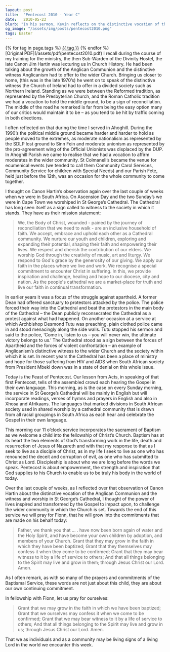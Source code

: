 ```yaml
---
layout: post
title:  "Pentecost 2010 - Year C"
date:   2010-05-23
blurb: "In his sermon, Kevin reflects on the distinctive vocation of the Anglican Communion and the witness and worship in St George’s Cathedral. He talks about the power of lives inspired and transformed by the Gospel to impact upon, to challenge the wider community in which the Church is set. The sermon also incorporates the sacrament of Baptism and the importance of discipleship."
og_image: "/assets/img/posts/pentecost2010.png"
tags: Easter
---    
```

<div class="tag-pills">
    {% for tag in page.tags %}
    <a href="{{ site.baseurl }}/tag/{{ tag | slugify }}" class="tag-pill">{{ tag }}</a>
    {% endfor %}
</div>
[Original PDF](/assets/pdf/pentecost2010.pdf)
I recall during the course of my training for the ministry, the then Sub-Warden of the Divinity Hostel, the late Canon Jim Hartin was lecturing us in Church History. He had been talking about the growth of the Anglican Communion and the distinctive witness Anglicanism had to offer to the wider Church. Bringing us closer to home, (this was in the late 1970’s) he went on to speak of the distinctive witness the Church of Ireland had to offer in a divided society such as Northern Ireland. Standing as we were between the Reformed tradition, as represented by the Presbyterian Church, and the Roman Catholic tradition we had a vocation to hold the middle ground, to be a sign of reconciliation. The middle of the road he remarked is far from being the easy option many of our critics would maintain it to be – as you tend to be hit by traffic coming in both directions.

I often reflected on that during the time I served in Ahoghill. During the 1990’s the political middle ground became harder and harder to hold as people moved to the extremes, as moderate nationalism as represented by the SDLP lost ground to Sinn Fein and moderate unionism as represented by the pro-agreement wing of the Official Unionists was displaced by the DUP. In Ahoghill Parish we came to realise that we had a vocation to affirm moderates in the wider community. St Colmanell’s became the venue for ecumenical events (we tended to call them Community Carol Services, Community Service for children with Special Needs) and our Parish Fete, held just before the 12th, was an occasion for the whole community to come together.

I thought on Canon Hartin’s observation again over the last couple of weeks when we were in South Africa. On Ascension Day and the two Sunday’s we were in Cape Town we worshiped in St George’s Cathedral. The Cathedral has long seen itself as a sign called to witness to the society in which it stands. They have as their mission statement:

> We, the Body of Christ, wounded - pained by the journey of reconciliation that we need to walk - are an inclusive household of faith.
> We accept, embrace and uphold each other as a Cathedral community.
> We nurture our youth and children, exploring and expanding their potential, shaping their faith and empowering their lives. We respect and cherish the contribution of our elders.
> We worship God through the creativity of music, art and liturgy.
> We respond to God's grace by the generosity of our giving.
> We apply our faith in the places where we live and work.
> We recognise a special commitment to encounter Christ in suffering.
> In this, we provide inspiration and challenge, healing and hope to our diocese, city and nation.
> As the people's cathedral we are a market-place for truth and live our faith in continual transformation.

In earlier years it was a focus of the struggle against apartheid. A former Dean had offered sanctuary to protestors attacked by the police. The police forced their way into the Cathedral and beat the protestors in the main body of the Cathedral – the Dean publicly reconsecrated the Cathedral as a protest against what had happened. On another occasion at a service at which Archbishop Desmond Tutu was preaching, plain clothed police came in and stood menacingly along the side walls. Tutu stopped his sermon and said to the police, ‘Come in, listen to us – you will never win, the ultimate victory belongs to us.’ The Cathedral stood as a sign between the forces of Apartheid and the forces of violent confrontation – an example of Anglicanism’s distinctive witness to the wider Church and the society within which it is set. In recent years the Cathedral has been a place of ministry and hope for those suffering from HIV and AIDS when South African society from President Mbeki down was in a state of denial on this whole issue.

Today is the Feast of Pentecost. Our lesson from Acts, in speaking of that first Pentecost, tells of the assembled crowd each hearing the Gospel in their own language. This morning, as is the case on every Sunday morning, the service in St George’s Cathedral will be mainly in English but will incorporate readings, verses of hymns and prayers in English and also in Xhosa and Afrikaans. The languages that marked divisions in South African society used in shared worship by a cathedral community that is drawn from all racial groupings in South Africa as each hear and celebrate the Gospel in their own language.

This morning our 11 o’clock service incorporates the sacrament of Baptism as we welcome a child into the fellowship of Christ’s Church. Baptism has at its heart the two elements of God’s transforming work in the life, death and resurrection of Jesus of Nazareth and with that my response to that as I seek to live as a disciple of Christ, as in my life I seek to live as one who has renounced the deceit and corruption of evil, as one who has submitted to Christ as Lord. Discipleship is about who we are long before the words we speak. Pentecost is about empowerment, the strength and inspiration that God supplies to his Church to enable us to be truly his body in the world of today.

Over the last couple of weeks, as I reflected over that observation of Canon Hartin about the distinctive vocation of the Anglican Communion and the witness and worship in St George’s Cathedral, I thought of the power of lives inspired and transformed by the Gospel to impact upon, to challenge the wider community in which the Church is set. Towards the end of this service we will pray for Fionn, that he will grow into the commitments that are made on his behalf today:

> Father, we thank you that … . have now been born again of water and the Holy Spirit, and have become your own children by adoption, and members of your Church.
> Grant that they may grow in the faith in which they have been baptized;
> Grant that they themselves may confess it when they come to be confirmed;
> Grant that they may bear witness to it by a life of service to others;
> And that all things belonging to the Spirit may live and grow in them;
> through Jesus Christ our Lord. Amen.

As I often remark, as with so many of the prayers and commitments of the Baptismal Service, these words are not just about this child, they are about our own continuing commitment.

In fellowship with Fionn, let us pray for ourselves:

> Grant that we may grow in the faith in which we have been baptized;
> Grant that we ourselves may confess it when we come to be confirmed;
> Grant that we may bear witness to it by a life of service to others;
> And that all things belonging to the Spirit may live and grow in us;
> through Jesus Christ our Lord. Amen.

That we as individuals and as a community may be living signs of a living Lord in the world we encounter this week.
